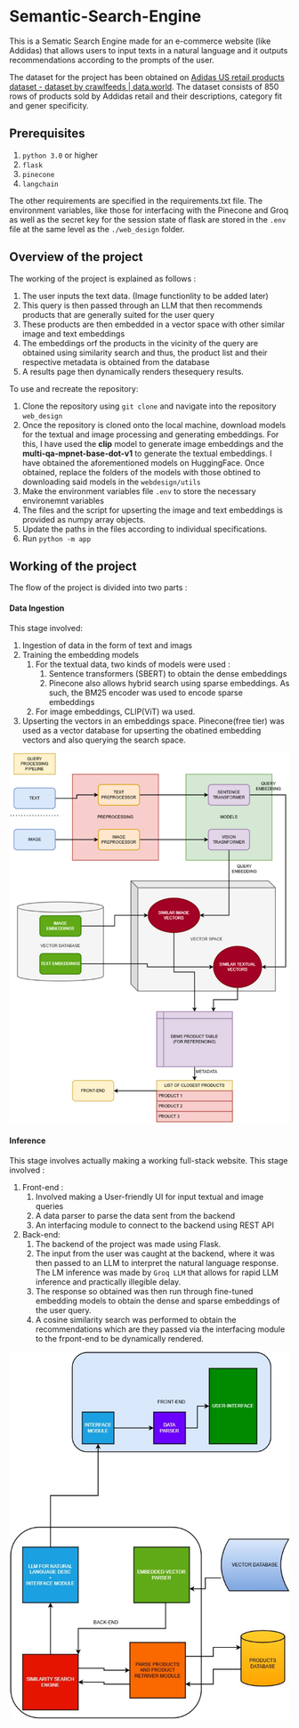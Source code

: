 # Semantic-Search-Engine

This is a Sematic Search Engine made for an e-commerce website (like Addidas) that allows users to input texts in a natural language and it outputs recommendations according to the prompts of the user.

The dataset for the project has been obtained on [Adidas US retail products dataset - dataset by crawlfeeds | data.world](https://data.world/crawlfeeds/adidas-us-retail-products-dataset). The dataset consists of 850 rows of products sold by Addidas retail and their descriptions, category fit and gener specificity.

## Prerequisites

1. `python 3.0` or higher
2. `flask`
3. `pinecone`
4. `langchain`

The other requirements are specified in the requirements.txt file. The environment variables, like those for interfacing with the Pinecone and Groq as well as the secret key for the session state of flask are stored in the `.env` file at the same level as the `./web_design` folder.

## Overview of the project

The working of the project is explained as follows :

1. The user inputs the text data. (Image functionlity to be added later)
2. This query is then passed through an LLM that then recommends products that are generally suited for the user query
3. These products are then embedded in a vector space with other similar image and text embeddings
4. The embeddings orf the products in the vicinity of the query are obtained using similarity search and thus, the product list and their respective metadata is obtained from the database
5. A results page then dynamically renders thesequery results.

To use and recreate the repository:

1. Clone the repository using `git clone` and navigate into the repository `web_design`
2. Once the repository is cloned onto the local machine, download models for the textual and image processing and generating embeddings. For this, I have used the **clip** model to generate image embeddings and the **multi-qa-mpnet-base-dot-v1** to generate the textual embeddings. I have obtained the aforementioned models on HuggingFace. Once obtained, replace the folders of the models with those obtined to downloading said models in the `webdesign/utils`
3. Make the environment variables file `.env` to store the necessary environemnt variables
4. The files and the script for upserting the image and text embeddings is provided as numpy array objects.
5. Update the paths in the files according to individual specifications.
6. Run `python -m app`

## Working of the project

The flow of the project is divided into two parts :

#### Data Ingestion

This stage involved:

1. Ingestion of data in the form of text and imags
2. Training the embedding models
   1. For the textual data, two kinds of models were used :
      1. Sentence transformers (SBERT) to obtain the dense embeddings
      2. Pinecone also allows hybrid search using sparse embeddings. As such, the BM25 encoder was used to encode sparse embeddings
   2. For image embeddings, CLIP(ViT) wa used.
3. Upserting the vectors in an embeddings space. Pinecone(free tier) was used as a vector database for upserting the obatined embedding vectors and also querying the search space.

![1721504162045](image/README/1721504162045.png)

#### Inference

This stage involves actually making a working full-stack website. This stage involved :

1. Front-end :
   1. Involved making a User-friendly UI for input textual and image queries
   2. A data parser to parse the data sent from the backend
   3. An interfacing module to connect to the backend using REST API
2. Back-end:
   1. The backend of the project was made using Flask.
   2. The input from the user was caught at the backend, where it was then passed to an LLM to interpret the natural language response. The LM inference was made by `Groq LLM` that allows for rapid LLM inference and practically illegible delay.
   3. The response so obtained was then run through fine-tuned embedding models to obtain the dense and sparse embeddings of the user query.
   4. A cosine similarity search was performed to obtain the recommendations which are they passed via the interfacing module to the frpont-end to be dynamically rendered.

![1721504184016](image/README/1721504184016.png)
